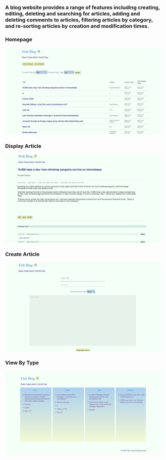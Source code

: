 #

### A blog website provides a range of features including creating, editing, deleting and searching for articles, adding and deleting comments to articles, filtering articles by category, and re-sorting articles by creation and modification times.

### Homepage

![homepage](https://github.com/Willa2023/PHP-Blog/blob/main/img/homepage.png)

### Display Article

![displayArticle](https://github.com/Willa2023/PHP-Blog/blob/main/img/displayArticle.png)

### Create Article

![createArticle](https://github.com/Willa2023/PHP-Blog/blob/main/img/createArticle.png)

### View By Type

![ViewByType](https://github.com/Willa2023/PHP-Blog/blob/main/img/ViewByType.png)
